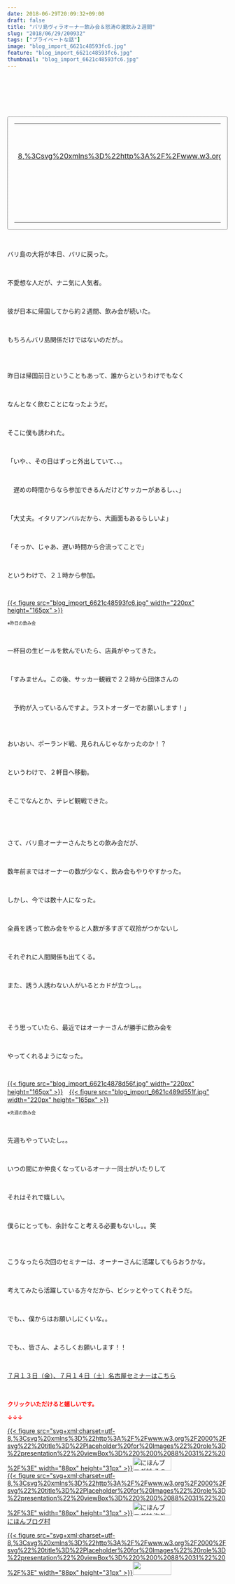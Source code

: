```yaml
---
date: 2018-06-29T20:09:32+09:00
draft: false
title: "バリ島ヴィラオーナー飲み会＆怒涛の激飲み２週間"
slug: "2018/06/29/200932"
tags: ["プライベートな話"]
image: "blog_import_6621c48593fc6.jpg"
feature: "blog_import_6621c48593fc6.jpg"
thumbnail: "blog_import_6621c48593fc6.jpg"
---
```

<p> </p><p> </p><p> </p><div contenteditable="false" style="padding: 15px; border-radius: 4px; border: 1px dotted currentColor; border-image: none;"><table border="0" cellpadding="0" cellspacing="0" style="margin: 0px; table-layout: fixed;" width="100%">	<tbody width="100%">		<tr>			<td aligin="center" style="vertical-align: middle;" width="95"><span style="text-align: center; display: block;"><a href="affiliate.do?affiliateId=37546541" alt0="BlogAffiliate" target="_blank" rel="nofollow">{{< figure src="svg+xml;charset=utf-8,%3Csvg%20xmlns%3D%22http%3A%2F%2Fwww.w3.org%2F2000%2Fsvg%22%20title%3D%22Placeholder%20for%20Images%22%20role%3D%22presentation%22%20viewBox%3D%220%200%201%201%22%20%2F%3E"  >}}<noscript><img alt="稼げる人の常識、稼げない人の常識" border="0" data-img="affiliate" src="https://images-fe.ssl-images-amazon.com/images/I/51Ft8zEBpkL._SL160_.jpg" style="margin: 0px; vertical-align: middle; max-width: 95px;"></noscript></a></span></td>			<td style="line-height: 1.5; padding-left: 15px; vertical-align: middle;"><a href="affiliate.do?affiliateId=37546541" alt0="BlogAffiliate" target="_blank" rel="nofollow">稼げる人の常識、稼げない人の常識</a>			<div style="padding: 3px 0px;">1,200円</div>			<div style="font-size: 0.83em;">Amazon</div></td>		</tr>	</tbody></table></div><p> </p><p>バリ島の大将が本日、バリに戻った。</p><p> </p><p>不愛想な人だが、ナニ気に人気者。</p><p> </p><p>彼が日本に帰国してから約２週間、飲み会が続いた。</p><p> </p><p>もちろんバリ島関係だけではないのだが。。</p><p> </p><p><br/>昨日は帰国前日ということもあって、誰からというわけでもなく</p><p> </p><p>なんとなく飲むことになったようだ。</p><p> </p><p>そこに僕も誘われた。</p><p> </p><p>「いや、、その日はずっと外出していて、、。</p><p> </p><p>　遅めの時間からなら参加できるんだけどサッカーがあるし、、」</p><p> </p><p>「大丈夫。イタリアンバルだから、大画面もあるらしいよ」</p><p> </p><p>「そっか、じゃあ、遅い時間から合流ってことで」</p><p> </p><p>というわけで、２１時から参加。</p><p> </p><p><a href="blog_import_6621c48593fc6.jpg">{{< figure src="blog_import_6621c48593fc6.jpg" width="220px" height="165px" >}}</a></p><p><span style="font-size: 0.7em;">※昨日の飲み会</span></p><p> </p><p>一杯目の生ビールを飲んでいたら、店員がやってきた。</p><p> </p><p>「すみません。この後、サッカー観戦で２２時から団体さんの</p><p> </p><p>　予約が入っているんですよ。ラストオーダーでお願いします！」</p><p> </p><p><br/>おいおい、ポーランド戦、見られんじゃなかったのか！？</p><p> </p><p>というわけで、２軒目へ移動。</p><p> </p><p>そこでなんとか、テレビ観戦できた。</p><p> </p><p> </p><p>さて、バリ島オーナーさんたちとの飲み会だが、</p><p> </p><p>数年前まではオーナーの数が少なく、飲み会もやりやすかった。</p><p> </p><p>しかし、今では数十人になった。</p><p> </p><p>全員を誘って飲み会をやると人数が多すぎて収拾がつかないし</p><p> </p><p>それぞれに人間関係も出てくる。</p><p> </p><p>また、誘う人誘わない人がいるとカドが立つし。。</p><p> </p><p> </p><p>そう思っていたら、最近ではオーナーさんが勝手に飲み会を</p><p> </p><p>やってくれるようになった。</p><p> </p><p><a href="blog_import_6621c4878d56f.jpg">{{< figure src="blog_import_6621c4878d56f.jpg" width="220px" height="165px" >}}</a>　<a href="blog_import_6621c489d551f.jpg">{{< figure src="blog_import_6621c489d551f.jpg" width="220px" height="165px" >}}</a></p><p><span style="font-size: 0.7em;">※先週の飲み会</span></p><p> </p><p>先週もやっていたし。。</p><p> </p><p>いつの間にか仲良くなっているオーナー同士がいたりして</p><p> </p><p>それはそれで嬉しい。</p><p> </p><p>僕らにとっても、余計なこと考える必要もないし。。笑</p><p> </p><p><br/>こうなったら次回のセミナーは、オーナーさんに活躍してもらおうかな。</p><p> </p><p>考えてみたら活躍している方々だから、ビシッとやってくれそうだ。</p><p> </p><p>でも、、僕からはお願いしにくいな。。</p><p> </p><p>でも、、皆さん、よろしくお願いします！！</p><p> </p><p><a href="https://ameblo.jp/baliclub/entry-12382733710.html" target="_blank">７月１３日（金）、７月１４日（土）名古屋セミナーはこちら</a></p><p> </p><p><font color="#ff0000" size="2"><strong>クリックいただけると嬉しいです。</strong></font></p><p><font color="#ff0000" size="2"><strong>↓↓↓</strong></font></p><p><a href="ranking.html?p_cid=01260127" id="&amp;blogmura_banner" target="_blank">{{< figure src="svg+xml;charset=utf-8,%3Csvg%20xmlns%3D%22http%3A%2F%2Fwww.w3.org%2F2000%2Fsvg%22%20title%3D%22Placeholder%20for%20Images%22%20role%3D%22presentation%22%20viewBox%3D%220%200%2088%2031%22%20%2F%3E" width="88px" height="31px" >}}<noscript><img alt="にほんブログ村 その他生活ブログ 不動産投資へ" border="0" height="31" src="https://img-proxy.blog-video.jp/images?url=http%3A%2F%2Flife.blogmura.com%2Fhudousantoushi%2Fimg%2Fhudousantoushi88_31.gif" width="88"></noscript></a><br/><a href="ranking.html?p_cid=01260127" target="_blank">{{< figure src="svg+xml;charset=utf-8,%3Csvg%20xmlns%3D%22http%3A%2F%2Fwww.w3.org%2F2000%2Fsvg%22%20title%3D%22Placeholder%20for%20Images%22%20role%3D%22presentation%22%20viewBox%3D%220%200%2088%2031%22%20%2F%3E" width="88px" height="31px" >}}<noscript><img alt="にほんブログ村 海外生活ブログ バリ島情報へ" border="0" height="31" src="https://img-proxy.blog-video.jp/images?url=http%3A%2F%2Foverseas.blogmura.com%2Fbali%2Fimg%2Fbali88_31.gif" width="88"></noscript></a><br/><a href="ranking.html?p_cid=01260127" target="_blank">にほんブログ村</a></p><p><a href="link.php?1804582" title="人気ブログランキングへ">{{< figure src="svg+xml;charset=utf-8,%3Csvg%20xmlns%3D%22http%3A%2F%2Fwww.w3.org%2F2000%2Fsvg%22%20title%3D%22Placeholder%20for%20Images%22%20role%3D%22presentation%22%20viewBox%3D%220%200%2088%2031%22%20%2F%3E" width="88px" height="31px" >}}<noscript><img border="0" height="31" src="https://blog.with2.net/img/banner/banner_22.gif" width="88"></noscript></a></p><p> </p>

